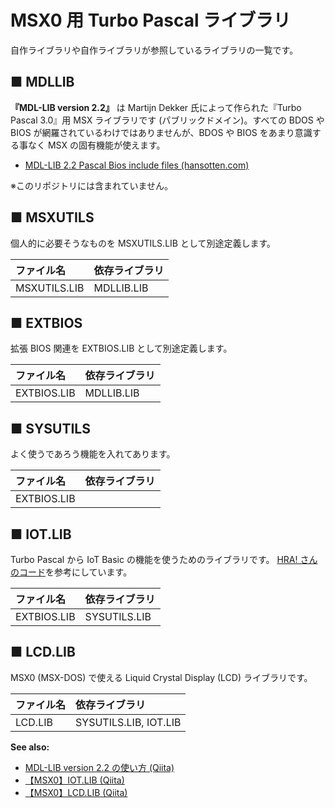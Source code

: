 ﻿# MSX0 用 Turbo Pascal ライブラリ
自作ライブラリや自作ライブラリが参照しているライブラリの一覧です。

## ■ MDLLIB
**『MDL-LIB version 2.2』** は Martijn Dekker 氏によって作られた『Turbo Pascal 3.0』用 MSX ライブラリです (パブリックドメイン)。すべての BDOS や BIOS が網羅されているわけではありませんが、BDOS や BIOS をあまり意識する事なく MSX の固有機能が使えます。

 - [MDL-LIB 2.2 Pascal Bios include files (hansotten.com)](http://pascal.hansotten.com/delphi/turbo-pascal-on-cpm-msx-dos-and-ms-dos/)

※このリポジトリには含まれていません。


## ■ MSXUTILS
個人的に必要そうなものを MSXUTILS.LIB として別途定義します。

| ファイル名 | 依存ライブラリ |
|:---|:---|
| MSXUTILS.LIB | MDLLIB.LIB |


## ■ EXTBIOS
拡張 BIOS 関連を EXTBIOS.LIB として別途定義します。

| ファイル名 | 依存ライブラリ |
|:---|:---|
| EXTBIOS.LIB | MDLLIB.LIB |


## ■ SYSUTILS
よく使うであろう機能を入れてあります。

| ファイル名 | 依存ライブラリ |
|:---|:---|
| EXTBIOS.LIB |  |


## ■ IOT.LIB
Turbo Pascal から IoT Basic の機能を使うためのライブラリです。
[HRA! さんのコード](https://github.com/hra1129/for_MSX0/tree/main/sample_program/002_device/2023_05_30_1st_update_version/basicn)を参考にしています。

| ファイル名 | 依存ライブラリ |
|:---|:---|
| EXTBIOS.LIB | SYSUTILS.LIB |


## ■ LCD.LIB
MSX0 (MSX-DOS) で使える Liquid Crystal Display (LCD) ライブラリです。

| ファイル名 | 依存ライブラリ |
|:---|:---|
| LCD.LIB | SYSUTILS.LIB, IOT.LIB|


**See also:**

 - [MDL-LIB version 2.2 の使い方 (Qiita)](https://qiita.com/ht_deko/items/6f15aee0bd25b550e4df)
 - [【MSX0】IOT.LIB (Qiita)](https://qiita.com/ht_deko/items/a5c0bf6e7969093beb3c)
 - [【MSX0】LCD.LIB (Qiita)](https://qiita.com/ht_deko/items/084bdf1abaeb12753b38)
 
